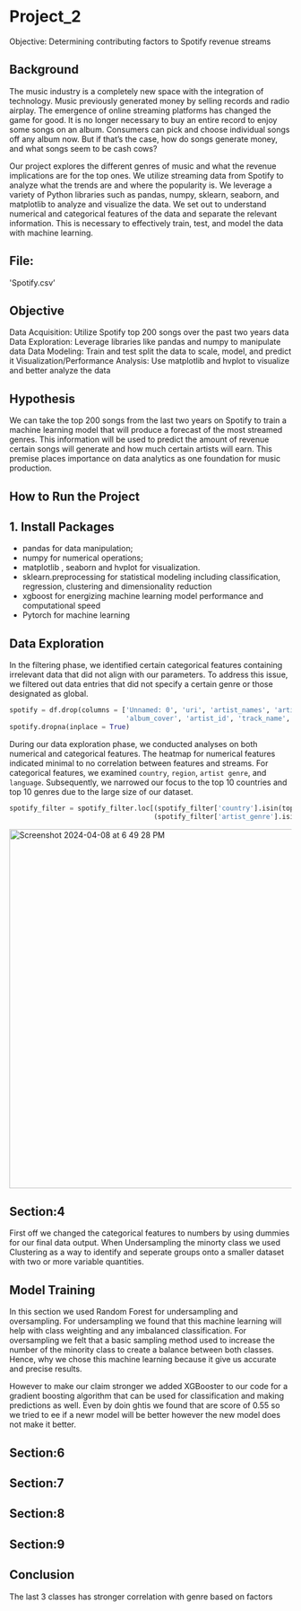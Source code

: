 # Project_2
Objective: Determining contributing factors to Spotify revenue streams

## Background
The music industry is a completely new space with the integration of technology. Music previously generated money by selling records and radio airplay. The emergence of online streaming platforms has changed the game for good. It is no longer necessary to buy an entire record to enjoy some songs on an album. Consumers can pick and choose individual songs off any album now. But if that’s the case, how do songs generate money, and what songs seem to be cash cows?

Our project explores the different genres of music and what the revenue implications are for the top ones. We utilize streaming data from Spotify to analyze what the trends are and where the popularity is. We leverage a variety of Python libraries such as pandas, numpy, sklearn, seaborn, and matplotlib to analyze and visualize the data. We set out to understand numerical and categorical features of the data and separate the relevant information. This is necessary to effectively train, test, and model the data with machine learning. 

## File: 
'Spotify.csv’

## Objective 
Data Acquisition: Utilize Spotify top 200 songs over the past two years data
Data Exploration: Leverage libraries like pandas and numpy to manipulate data
Data Modeling: Train and test split the data to scale, model, and predict it
Visualization/Performance Analysis: Use matplotlib and hvplot to visualize and better analyze the data

## Hypothesis
We can take the top 200 songs from the last two years on Spotify to train a machine learning model that will produce a forecast of the most streamed genres. This information will be used to predict the amount of revenue certain songs will generate and how much certain artists will earn. This premise places importance on data analytics as one foundation for music production. 

## How to Run the Project 
## 1. Install Packages
* pandas for data manipulation;
* numpy for numerical operations;
* matplotlib , seaborn and hvplot for visualization. 
* sklearn.preprocessing for statistical modeling including classification, regression, clustering and dimensionality reduction
* xgboost for energizing machine learning model performance and computational speed
* Pytorch for machine learning
  
## Data Exploration
In the filtering phase, we identified certain categorical features containing irrelevant data that did not align with our parameters. To address this issue, we filtered out data entries that did not specify a certain genre or those designated as global. 

```python
spotify = df.drop(columns = ['Unnamed: 0', 'uri', 'artist_names', 'artist_img', 'artist_individual', 
                             'album_cover', 'artist_id', 'track_name', 'source', 'pivot', 'release_date', 'collab'])
spotify.dropna(inplace = True)
```
During our data exploration phase, we conducted analyses on both numerical and categorical features. The heatmap for numerical features indicated minimal to no correlation between features and streams. For categorical features, we examined `country`, `region`, `artist genre`, and `language`. Subsequently, we narrowed our focus to the top 10 countries and top 10 genres due to the large size of our dataset. 

```python
spotify_filter = spotify_filter.loc[(spotify_filter['country'].isin(top10_country)) &
                                    (spotify_filter['artist_genre'].isin(top10_genre))]
```
<img width="640" alt="Screenshot 2024-04-08 at 6 49 28 PM" src="https://github.com/kaylah176/Project_2/assets/152752672/1f00204f-29a6-4c9d-a660-d99bd5869ef8">


## Section:4  
First off we changed the categorical features to numbers by using dummies for our final data output. When Undersampling the minorty class we used Clustering as a way to identify and seperate groups onto a smaller dataset with two or more variable quantities.

## Model Training  
In this section we used Random Forest for undersampling and oversampling. For undersampling we found that this machine learning will help with class weighting and any imbalanced classification. For oversampling we felt that a basic sampling method used to increase the number of the minority class to create a balance between both classes. Hence, why we chose this machine learning because it give us accurate and precise results. 

However to make our claim stronger we added XGBooster to our code for a gradient boosting algorithm that can be used for classification and making predictions as well. Even by doin ghtis we found that are score of  0.55 so we tried to ee if a newr model will be better however the new model does not make it better.  


## Section:6 

## Section:7

## Section:8 

## Section:9 

## Conclusion
The last 3 classes has stronger correlation with genre based on factors 

